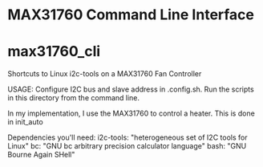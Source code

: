 # MAX31760 Command Line Interface
# max31760_cli
Shortcuts to Linux i2c-tools on a MAX31760 Fan Controller

USAGE:
Configure I2C bus and slave address in .config.sh.
Run the scripts in this directory from the command line.

In my implementation, I use the MAX31760 to control a heater.  This is done in init_auto

Dependencies you'll need:
i2c-tools: "heterogeneous set of I2C tools for Linux"
bc:        "GNU bc arbitrary precision calculator language"
bash:      "GNU Bourne Again SHell"
